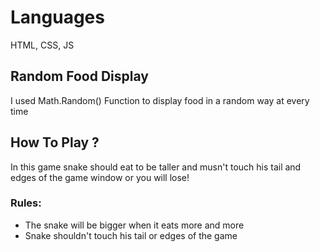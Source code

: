 # Languages
HTML, CSS, JS

## Random Food Display
I used Math.Random() Function to display food in a random way at every time

## How To Play ?
In this game snake should eat to be taller and musn't touch his tail and edges of the game window or you will lose!

### Rules:
- The snake will be bigger when it eats more and more
- Snake shouldn't touch his tail or edges of the game